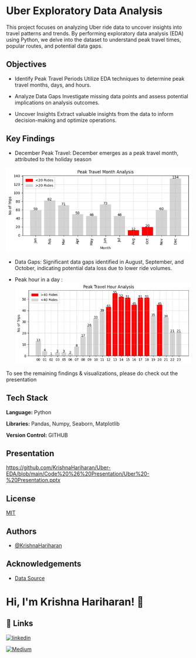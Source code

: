 
# Uber Exploratory Data Analysis 

This project focuses on analyzing Uber ride data to uncover insights into travel patterns and trends. By performing exploratory data analysis (EDA) using Python, we delve into the dataset to understand peak travel times, popular routes, and potential data gaps.



## Objectives

- Identify Peak Travel Periods
Utilize EDA techniques to determine peak travel months, days, and hours.

- Analyze Data Gaps 
Investigate missing data points and assess potential implications on analysis outcomes.

- Uncover Insights
Extract valuable insights from the data to inform decision-making and optimize operations.



## Key Findings

- December Peak Travel: December emerges as a peak travel month, attributed to the holiday season

![App Screenshot](https://github.com/KrishnaHariharan/Uber-EDA/blob/main/Visulization/peak_month.png?raw=true)

- Data Gaps: Significant data gaps identified in August, September, and October, indicating potential data loss due to lower ride volumes.

- Peak hour in a day : 
![App Screenshot](https://github.com/KrishnaHariharan/Uber-EDA/blob/main/Visulization/Peak_Travel_Hour.png?raw=true)


To see the remaining findings & visualizations, please do check out the presentation





## Tech Stack

**Language:** Python

**Libraries:** Pandas, Numpy, Seaborn, Matplotlib

**Version Control:** GITHUB




## Presentation
https://github.com/KrishnaHariharan/Uber-EDA/blob/main/Code%20%26%20Presentation/Uber%20-%20Presentation.pptx




## License

[MIT](https://choosealicense.com/licenses/mit/)


## Authors

- [@KrishnaHariharan](https://www.github.com/KrishnaHariharan)


## Acknowledgements

 - [Data Source](https://www.kaggle.com/datasets/zusmani/uberdrives/data)
 


# Hi, I'm Krishna Hariharan! 👋


## 🔗 Links
[![linkedin](https://img.shields.io/badge/linkedin-0A66C2?style=for-the-badge&logo=linkedin&logoColor=white)](https://www.linkedin.com/in/krishna-hariharan/)

[![Medium](https://img.shields.io/badge/Medium-12100E?style=for-the-badge&logo=medium&logoColor=white)](https://medium.com/@krishnahariharan/)

